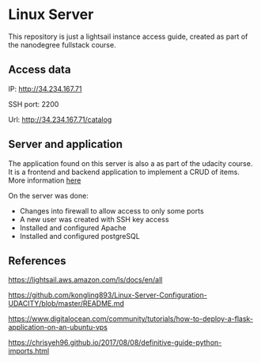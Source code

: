 # Linux Server
This repository is just a lightsail instance access guide,
created as part of the nanodegree fullstack course.


## Access data
IP: http://34.234.167.71

SSH port: 2200

Url: http://34.234.167.71/catalog


## Server and application
The application found on this server is also a
as part of the udacity course.
It is a frontend and backend application to implement a CRUD of items.
More information [here](https://github.com/marcelo-almeida/Item_catalog)

On the server was done:
* Changes into firewall to allow access to only some ports
* A new user was created with SSH key access
* Installed and configured Apache
* Installed and configured postgreSQL


## References

https://lightsail.aws.amazon.com/ls/docs/en/all

https://github.com/kongling893/Linux-Server-Configuration-UDACITY/blob/master/README.md

https://www.digitalocean.com/community/tutorials/how-to-deploy-a-flask-application-on-an-ubuntu-vps

https://chrisyeh96.github.io/2017/08/08/definitive-guide-python-imports.html